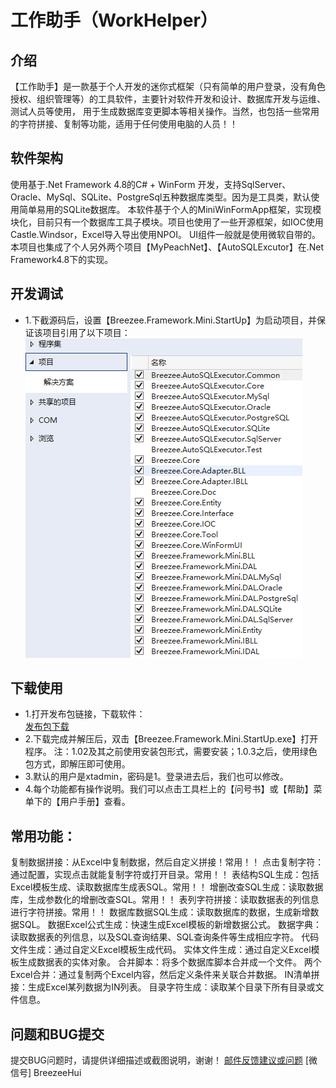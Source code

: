 # 工作助手（WorkHelper）

## 介绍
【工作助手】是一款基于个人开发的迷你式框架（只有简单的用户登录，没有角色授权、组织管理等）的工具软件，主要针对软件开发和设计、数据库开发与运维、测试人员等使用，
用于生成数据库变更脚本等相关操作。当然，也包括一些常用的字符拼接、复制等功能，适用于任何使用电脑的人员！！

## 软件架构
使用基于.Net Framework 4.8的C# + WinForm 开发，支持SqlServer、Oracle、MySql、SQLite、PostgreSql五种数据库类型。因为是工具类，默认使用简单易用的SQLite数据库。
本软件基于个人的MiniWinFormApp框架，实现模块化，目前只有一个数据库工具子模块。项目也使用了一些开源框架，如IOC使用Castle.Windsor，Excel导入导出使用NPOI。
UI组件一般就是使用微软自带的。本项目也集成了个人另外两个项目【MyPeachNet】、【AutoSQLExcutor】在.Net Framework4.8下的实现。

## 开发调试
* 1.下截源码后，设置【Breezee.Framework.Mini.StartUp】为启动项目，并保证该项目引用了以下项目：<br>
  <img src="Mini启动项目需要引用的项目.png"/>
## 下载使用
* 1.打开发布包链接，下载软件：  
    [发布包下载](https://gitee.com/breezee2000/WorkHelper/releases)  
* 2.下载完成并解压后，双击【Breezee.Framework.Mini.StartUp.exe】打开程序。
  注：1.02及其之前使用安装包形式，需要安装；1.0.3之后，使用绿色包方式，即解压即可使用。
* 3.默认的用户是xtadmin，密码是1。登录进去后，我们也可以修改。  
* 4.每个功能都有操作说明。我们可以点击工具栏上的【问号书】或【帮助】菜单下的【用户手册】查看。  

## 常用功能：
复制数据拼接：从Excel中复制数据，然后自定义拼接！常用！！
点击复制字符：通过配置，实现点击就能复制字符或打开目录。常用！！
表结构SQL生成：包括Excel模板生成、读取数据库生成表SQL。常用！！
增删改查SQL生成：读取数据库，生成参数化的增删改查SQL。常用！！
表列字符拼接：读取数据表的列信息进行字符拼接。常用！！
数据库数据SQL生成：读取数据库的数据，生成新增数据SQL。
数据Excel公式生成：快速生成Excel模板的新增数据公式。
数据字典：读取数据表的列信息，以及SQL查询结果、SQL查询条件等生成相应字符。
代码文件生成：通过自定义Excel模板生成代码。
实体文件生成：通过自定义Excel模板生成数据表的实体对象。
合并脚本：将多个数据库脚本合并成一个文件。
两个Excel合并：通过复制两个Excel内容，然后定义条件来关联合并数据。
IN清单拼接：生成Excel某列数据为IN列表。
目录字符生成：读取某个目录下所有目录或文件信息。

## 问题和BUG提交
提交BUG问题时，请提供详细描述或截图说明，谢谢！
[邮件反馈建议或问题](guo7892000@126.com)
[微信号] BreezeeHui